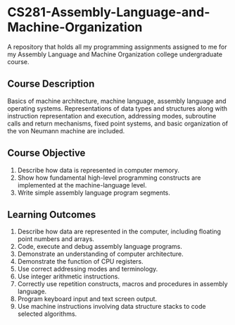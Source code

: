 # CS281-Assembly-Language-and-Machine-Organization
A repository that holds all my programming assignments assigned to me for my Assembly Language and Machine Organization college undergraduate course. 

## Course Description
Basics of machine architecture, machine language, assembly language and operating systems. Representations of data
types and structures along with instruction representation and execution, addressing modes, subroutine calls and return
mechanisms, fixed point systems, and basic organization of the von Neumann machine are included. 

## Course Objective
1. Describe how data is represented in computer memory.
2. Show how fundamental high-level programming constructs are implemented at the machine-language level.
3. Write simple assembly language program segments.

## Learning Outcomes
1. Describe how data are represented in the computer, including floating point numbers and arrays.
2. Code, execute and debug assembly language programs.
3. Demonstrate an understanding of computer architecture.
4. Demonstrate the function of CPU registers.
5. Use correct addressing modes and terminology.
6. Use integer arithmetic instructions.
7. Correctly use repetition constructs, macros and procedures in assembly language.
8. Program keyboard input and text screen output.
9. Use machine instructions involving data structure stacks to code selected algorithms.

